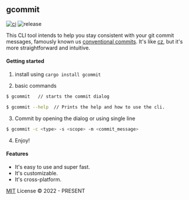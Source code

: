 ## gcommit
[![ci](https://github.com/veritem/gcommit/actions/workflows/ci.yml/badge.svg)](https://github.com/veritem/gcommit/actions/workflows/ci.yml)
![release](https://shields.io/github/v/release/veritem/gcommit)

This CLI tool intends to help you stay consistent with your git commit messages, famously known us [conventional commits](https://www.conventionalcommits.org/en/v1.0.0/). It's like [cz](https://github.com/commitizen/cz-cli), but it's more straightforward and intuitive. 

#### Getting started 
1. install using `cargo install gcommit`
 
2. basic commands 
```bash
$ gcommit   // starts the commit dialog 
```
```bash
$ gcommit --help  // Prints the help and how to use the cli.
```
3. Commit by opening the dialog or using single line
```bash
$ gcommit -c <type> -s <scope> -m <commit_message>
```
4. Enjoy!

#### Features
- It's easy to use and super fast.
- It's customizable.
- It's cross-platform.

[MIT](./LICENSE) License &copy; 2022 - PRESENT
